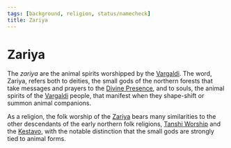 ```yaml
---
tags: [background, religion, status/namecheck]
title: Zariya
---
```

# Zariya



The *zariya* are the animal spirits worshipped by the [Vargaldi](<../../../groups/vargaldi.md>). The word, Zariya, refers both to deities, the small gods of the northern forests that take messages and prayers to the [Divine Presence](<../../gods/high-gods/divine-presence.md>), and to souls, the animal spirits of the [Vargaldi](<../../../groups/vargaldi.md>) people, that manifest when they shape-shift or summon animal companions. 

As a religion, the folk worship of the [Zariya](<./zariya.md>) bears many similarities to the other descendants of the early northern folk religions, [Tanshi Worship](<./tanshi-worship.md>) and the [Kestavo](<./kestavo.md>), with the notable distinction that the small gods are strongly tied to animal forms.



